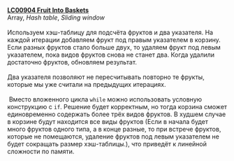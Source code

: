 <b><a href="https://leetcode.com/problems/fruit-into-baskets">LC00904 Fruit Into Baskets</a>&nbsp;</b>
​
<br>
Array, <i>Hash table</i>, <i>Sliding window</i>
​
<br><br>Используем хэш-таблицу для подсчёта фруктов и два указателя. На каждой итерации добавляем фрукт под правым указателем в корзину. Если разных фруктов стало больше двух, то удаляем фрукт под левым указателем, пока видов фруктов снова не станет два. Когда удалили достаточно фруктов, обновляем результат.<br><br>Два указателя позволяют не пересчитывать повторно те фрукты, которые мы уже считали на предыдущих итерациях.<br><br>
​
Вместо вложенного цикла <code>while</code> можно использовать условную конструкцию с&nbsp;<code>if</code>. Решение будет корректным, но тогда корзина сможет единовременно содержать более трёх видов фруктов. В худшем случае в корзине будут находится все виды фруктов (Если в начала будет много фруктов одного типа, а в конце разные, то при встрече фруктов, которые не помещаются, удаление фруктов под левым указателем не будет сокращать размер хэш-таблицы.), что приведёт к линейной сложности по памяти.
​